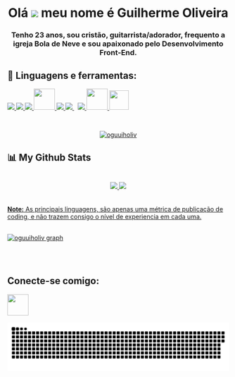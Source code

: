 <h1 align="center">Olá <img src="https://raw.githubusercontent.com/MartinHeinz/MartinHeinz/master/wave.gif" width="30px"> meu nome é Guilherme Oliveira</h1>
<h3 align="center">Tenho 23 anos, sou cristão, guitarrista/adorador, frequento a igreja Bola de Neve e sou apaixonado pelo Desenvolvimento Front-End.</h3>

## 🚀 Linguagens e ferramentas:

<p align="left"> 
    <a href="https://www.w3.org/html/" target="_blank"> <img src="https://img.icons8.com/color/48/000000/html-5.png"/> </a> 
    <a href="https://www.w3schools.com/css/" target="_blank"> <img src="https://img.icons8.com/color/48/000000/css3.png"/> </a> 
    <a href="https://getbootstrap.com.br/docs/4.1/getting-started/download/" target="_blank" <img src="https://img.icons8.com/color/48/000000/bootstrap.png"/> </a>
    <a href="https://sass-lang.com" target="_blank"> <img src="https://img.icons8.com/color/48/000000/sass-avatar.png"/> </a>
    <a href="https://developer.mozilla.org/en-US/docs/Web/JavaScript" target="_blank"> <img src="https://img.icons8.com/color/48/000000/javascript.png"  width="48" height="48"/> </a> 
    <a href="https://pt-br.reactjs.org" targer="_blank"> <img src="https://img.icons8.com/ultraviolet/48/000000/react--v2.png"/> </a>
    <a style="padding-right:8px;" href="https://nodejs.org" target="_blank"> <img src="https://img.icons8.com/color/48/000000/nodejs.png"/> </a>
    <a href="https://git-scm.com/" target="_blank"> <img src="https://img.icons8.com/color/48/000000/git.png"/> </a> 
   <a align="center"href="https://www.adobe.com/br/products/photoshop/" target="_blank" > <img src="https://i.pinimg.com/originals/31/02/38/31023806400284920008d8ebd24a2218.png"  width="48" height="48"/> </a>
   <a href="https://code.visualstudio.com/docs" target="_blank"> <img src="https://upload.wikimedia.org/wikipedia/commons/thumb/9/9a/Visual_Studio_Code_1.35_icon.svg/1024px-Visual_Studio_Code_1.35_icon.svg.png"  width="44" height="44"/></a> 
   
   
</p>

<br/>

<p align="center">
    <a href="https://github.com/oguuiholiv/oguuiholiv.git">
        <img title="🔥 Get streak stats for your profile at git.io/streak-stats" alt="oguuiholiv" src="https://github-readme-streak-stats.herokuapp.com/?user=oguuiholiv&theme=black-ice&hide_border=true&stroke=0000&background=060A0CD0"/>
    </a>
</p>

## 📊 My Github Stats

  <br/>
<div align="center">
  <a href="https://github.com/oguuiholiv">
  <img height="160em" src="https://github-readme-stats.vercel.app/api?username=oguuiholiv&show_icons=true&theme=algolia&include_all_commits=true&count_private=true"/>
  <img height="160em" src="https://github-readme-stats.vercel.app/api/top-langs/?username=oguuiholiv&layout=compact&langs_count=7&theme=algolia"/>
</div>
  <br/>
  <br/>
  <b>Note:</b> As principais linguagens, são apenas uma métrica de publicação de coding, e não trazem consigo o nível de experiencia em cada uma.


<br/>
<br/>

<a href="https://github.com/oguuiholiv/oguuiholiv.git"><img alt="oguuiholiv graph" src="https://activity-graph.herokuapp.com/graph?username=oguuiholiv&bg_color=0D1117&color=5BCDEC&line=5BCDEC&point=FFFFFF&hide_border=true" /></a>

<br/>
<br/>

## Conecte-se comigo:
<p align="left">

<a href = "https://www.instagram.com/oguuiholiv/"><img src="https://cdn-icons.flaticon.com/png/512/3955/premium/3955027.png?token=exp=1645819743~hmac=91cc1809d06971a68864f7c0c2e86661" width="48" height="48" /></a>

</p>

![Snake animation](https://github.com/oguuiholiv/oguuiholiv/blob/output/github-contribution-grid-snake.svg)


